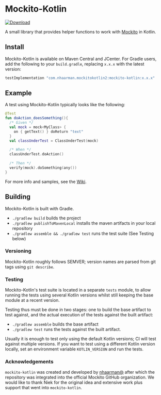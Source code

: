 # Mockito-Kotlin
[ ![Download](https://maven-badges.herokuapp.com/maven-central/com.nhaarman.mockitokotlin2/mockito-kotlin/badge.svg) ](https://maven-badges.herokuapp.com/maven-central/com.nhaarman.mockitokotlin2/mockito-kotlin)

A small library that provides helper functions to work with [Mockito](https://github.com/mockito/mockito) in Kotlin.

## Install

Mockito-Kotlin is available on Maven Central and JCenter.
For Gradle users, add the following to your `build.gradle`, replacing `x.x.x` with the latest version:

```groovy
testImplementation "com.nhaarman.mockitokotlin2:mockito-kotlin:x.x.x"
```

## Example

A test using Mockito-Kotlin typically looks like the following:

```kotlin
@Test
fun doAction_doesSomething(){ 
  /* Given */
  val mock = mock<MyClass> {
    on { getText() } doReturn "text"
  }
  val classUnderTest = ClassUnderTest(mock)
  
  /* When */
  classUnderTest.doAction()
  
  /* Then */
  verify(mock).doSomething(any())
}
```

For more info and samples, see the [Wiki](https://github.com/nhaarman/mockito-kotlin/wiki).

## Building

Mockito-Kotlin is built with Gradle.

 - `./gradlew build` builds the project
 - `./gradlew publishToMavenLocal` installs the maven artifacts in your local repository
 - `./gradlew assemble && ./gradlew test` runs the test suite (See Testing below)

### Versioning

Mockito-Kotlin roughly follows SEMVER; version names are parsed from 
git tags using `git describe`.

### Testing

Mockito-Kotlin's test suite is located in a separate `tests` module,
to allow running the tests using several Kotlin versions whilst still
keeping the base module at a recent version.  

Testing thus must be done in two stages: one to build the base artifact
to test against, and the actual execution of the tests against the 
built artifact:

 - `./gradlew assemble` builds the base artifact
 - `./gradlew test` runs the tests against the built artifact.

Usually it is enough to test only using the default Kotlin versions; 
CI will test against multiple versions.
If you want to test using a different Kotlin version locally, set
an environment variable `KOTLIN_VERSION` and run the tests.

### Acknowledgements

`mockito-kotlin` was created and developed by [nhaarman@](https://github.com/nhaarman) after which the repository was integrated into the official Mockito GitHub organization.
We would like to thank Niek for the original idea and extensive work plus support that went into `mockito-kotlin`.
